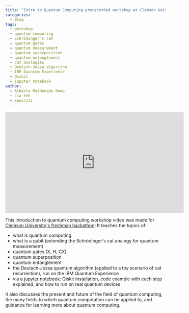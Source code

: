 ```yaml
---
title: "Intro to Quantum Computing prerecorded workshop at Clemson University's Freshman Hackathon"
categories:
  - Blog
tags:
  - workshop
  - quantum computing
  - Schrödinger's cat
  - quantum gates
  - quantum measurement
  - quantum superposition
  - quantum entanglement
  - cat analogies
  - Deutsch-Jozsa algorithm
  - IBM Quantum Experience
  - Qiskit
  - jupyter notebook
author:
  - Alberto Maldonado Romo
  - Lia Yeh
  - Sansriti
---
```


<iframe width="560" height="315" src="https://www.youtube-nocookie.com/embed/YPp4HwqjHAw" frameborder="0" allow="accelerometer; autoplay; encrypted-media; gyroscope; picture-in-picture" allowfullscreen></iframe>

This introduction to quantum computing workshop video was made for [Clemson University's freshman hackathon](https://cuhack.it/)!  It teaches the topics of:
  - what is quantum computing
  - what is a qubit (extending the Schrödinger's cat analogy for quantum measurement)
  - quantum gates (X, H, CX)
  - quantum superposition
  - quantum entanglement
  - the Deutsch-Jozsa quantum algorithm (applied to a toy scenario of cat resurrection), run on the IBM Quantum Experience
  - via [a jupyter notebook](https://colab.research.google.com/drive/1H5dFJ00q76oNlUZecy-8tWoFZRms51KM?usp=sharing): Qiskit installation, code example with each step explained, and how to run on real quantum devices

It also discusses the present and future of the field of quantum computing, the many fields to which quantum computation can be applied to, and guidance for learning more about quantum computing.
